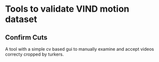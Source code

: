 # Tools to validate VIND motion dataset

## Confirm Cuts
A tool with a simple cv based gui to manually examine and accept videos correcty cropped by turkers.
